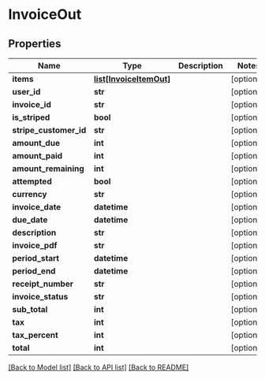# InvoiceOut

## Properties
Name | Type | Description | Notes
------------ | ------------- | ------------- | -------------
**items** | [**list[InvoiceItemOut]**](InvoiceItemOut.md) |  | [optional] 
**user_id** | **str** |  | [optional] 
**invoice_id** | **str** |  | [optional] 
**is_striped** | **bool** |  | [optional] 
**stripe_customer_id** | **str** |  | [optional] 
**amount_due** | **int** |  | [optional] 
**amount_paid** | **int** |  | [optional] 
**amount_remaining** | **int** |  | [optional] 
**attempted** | **bool** |  | [optional] 
**currency** | **str** |  | [optional] 
**invoice_date** | **datetime** |  | [optional] 
**due_date** | **datetime** |  | [optional] 
**description** | **str** |  | [optional] 
**invoice_pdf** | **str** |  | [optional] 
**period_start** | **datetime** |  | [optional] 
**period_end** | **datetime** |  | [optional] 
**receipt_number** | **str** |  | [optional] 
**invoice_status** | **str** |  | [optional] 
**sub_total** | **int** |  | [optional] 
**tax** | **int** |  | [optional] 
**tax_percent** | **int** |  | [optional] 
**total** | **int** |  | [optional] 

[[Back to Model list]](../README.md#documentation-for-models) [[Back to API list]](../README.md#documentation-for-api-endpoints) [[Back to README]](../README.md)


